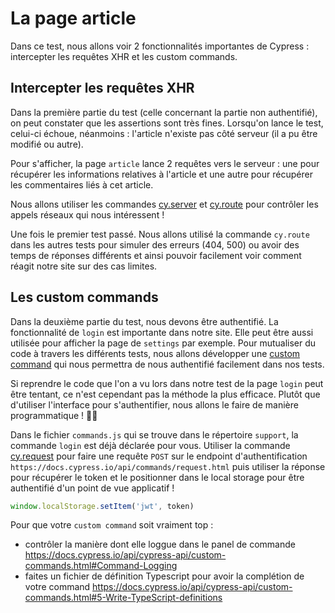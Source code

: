 # La page article

Dans ce test, nous allons voir 2 fonctionnalités importantes de Cypress : intercepter les requêtes XHR et les custom commands.

## Intercepter les requêtes XHR

Dans la première partie du test (celle concernant la partie non authentifié), on peut constater que les assertions sont très fines.
Lorsqu'on lance le test, celui-ci échoue, néanmoins : l'article n'existe pas côté serveur (il a pu être modifié ou autre).

Pour s'afficher, la page `article` lance 2 requêtes vers le serveur : une pour récupérer les informations relatives à l'article et une
autre pour récupérer les commentaires liés à cet article.

Nous allons utiliser les commandes [cy.server](https://docs.cypress.io/api/commands/server.html) et [cy.route](https://docs.cypress.io/api/commands/route.html) pour contrôler les appels réseaux qui nous intéressent !

Une fois le premier test passé. Nous allons utilisé la commande `cy.route` dans les autres tests pour simuler des erreurs (404, 500) ou avoir des temps de réponses différents et ainsi pouvoir facilement voir comment réagit notre site sur des cas limites.

## Les custom commands

Dans la deuxième partie du test, nous devons être authentifié. La fonctionnalité de `login` est importante dans notre site. Elle peut être aussi utilisée pour afficher la page de `settings` par exemple. Pour mutualiser du code à travers les différents tests, nous allons développer une [custom command](https://docs.cypress.io/api/cypress-api/custom-commands.html) qui nous permettra de nous authentifié facilement dans nos tests.

Si reprendre le code que l'on a vu lors dans notre test de la page `login` peut être tentant, ce n'est cependant pas la méthode la plus efficace. Plutôt que d'utiliser l'interface pour s'authentifier, nous allons le faire de manière programmatique ! 👨‍💻

Dans le fichier `commands.js` qui se trouve dans le répertoire `support`, la commande `login` est déjà déclarée pour vous. Utiliser la commande [cy.request](https://docs.cypress.io/api/commands/request.html) pour faire une requête `POST` sur le endpoint d'authentification `https://docs.cypress.io/api/commands/request.html` puis utiliser la réponse pour récupérer le token et le positionner dans le local storage pour être authentifié d'un point de vue applicatif !

```javascript
window.localStorage.setItem('jwt', token)
```

Pour que votre `custom command` soit vraiment top :

- contrôler la manière dont elle loggue dans le panel de commande <https://docs.cypress.io/api/cypress-api/custom-commands.html#Command-Logging>
- faites un fichier de définition Typescript pour avoir la complétion de votre command <https://docs.cypress.io/api/cypress-api/custom-commands.html#5-Write-TypeScript-definitions>

